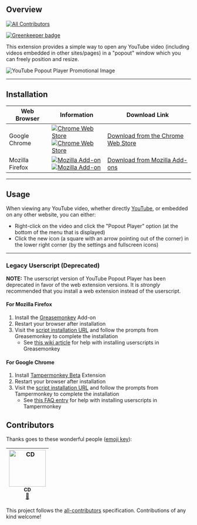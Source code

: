 ## Overview
[![All Contributors](https://img.shields.io/badge/all_contributors-1-orange.svg?style=flat-square)](#contributors)

[![Greenkeeper badge](https://badges.greenkeeper.io/rthaut/YouTubePopoutPlayer.svg)](https://greenkeeper.io/)

This extension provides a simple way to open any YouTube video (including videos embedded in other sites/pages) in a "popout" window which you can freely position and resize.

![YouTube Popout Player Promotional Image](https://raw.githubusercontent.com/rthaut/YouTubePopoutPlayer/master/resources/screenshots/preview.png)

* * *

## Installation
| Web Browser | Information | Download Link |
| ----------- | ----------- | ------------- |
| Google Chrome | [![Chrome Web Store][chrome-image-version]][chrome-url]<br/>[![Chrome Web Store][chrome-image-download]][chrome-url] | [Download from the Chrome Web Store][chrome-url] |
| Mozilla Firefox | [![Mozilla Add-on][firefox-image-version]][firefox-url]<br/>[![Mozilla Add-on][firefox-image-download]][firefox-url] | [Download from Mozilla Add-ons][firefox-url] |

* * *

## Usage

When viewing any YouTube video, whether directly [YouTube](https://www.youtube.com), or embedded on any other website, you can either:
- Right-click on the video and click the "Popout Player" option (at the bottom of the menu that is displayed)
- Click the new icon (a square with an arrow pointing out of the corner) in the lower right corner (by the settings and fullscreen icons)

* * *

### Legacy Userscript (Deprecated)
**NOTE:** The userscript version of YouTube Popout Player has been deprecated in favor of the web extension versions. It is *strongly* recommended that you install a web extension instead of the userscript.
#### For Mozilla Firefox
1. Install the [Greasemonkey](https://addons.mozilla.org/en-US/firefox/addon/greasemonkey) Add-on
1. Restart your browser after installation
1. Visit the [script installation URL](https://github.com/rthaut/YouTubePopoutPlayer/raw/development/dist/userscript/youtube_popout_player.user.js) and follow the prompts from Greasemonkey to complete the installation
    - See [this wiki article](https://wiki.greasespot.net/Greasemonkey_Manual:Installing_Scripts) for help with installing userscripts in Greasemonkey
#### For Google Chrome
1. Install [Tampermonkey Beta](https://chrome.google.com/webstore/detail/tampermonkey-beta/gcalenpjmijncebpfijmoaglllgpjagf) Extension
1. Restart your browser after installation
1. Visit the [script installation URL](https://github.com/rthaut/YouTubePopoutPlayer/raw/development/dist/userscript/youtube_popout_player.user.js) and follow the prompts from Tampermonkey to complete the installation
    - See [this FAQ entry](http://tampermonkey.net/faq.php#Q102) for help with installing userscripts in Tampermonkey


[chrome-url]: https://chrome.google.com/webstore/detail/youtube-popout-player/kmfikkopdhmbdbkndkamabamlkkgkpod
[chrome-image-download]: https://img.shields.io/chrome-web-store/d/kmfikkopdhmbdbkndkamabamlkkgkpod.svg
[chrome-image-version]: https://img.shields.io/chrome-web-store/v/kmfikkopdhmbdbkndkamabamlkkgkpod.svg
[firefox-url]: https://addons.mozilla.org/en-US/firefox/addon/youtube-popout-player/
[firefox-image-download]: https://img.shields.io/amo/d/youtube-popout-player.svg
[firefox-image-version]: https://img.shields.io/amo/v/youtube-popout-player.svg

## Contributors

Thanks goes to these wonderful people ([emoji key](https://github.com/all-contributors/all-contributors#emoji-key)):

<!-- ALL-CONTRIBUTORS-LIST:START - Do not remove or modify this section -->
<!-- prettier-ignore -->
| [<img src="https://avatars3.githubusercontent.com/u/8739797?v=4" width="100px;" alt="CD"/><br /><sub><b>CD</b></sub>](https://cdcs2.com)<br />[🤔](#ideas-d5c4b3 "Ideas, Planning, & Feedback") |
| :---: |
<!-- ALL-CONTRIBUTORS-LIST:END -->

This project follows the [all-contributors](https://github.com/all-contributors/all-contributors) specification. Contributions of any kind welcome!